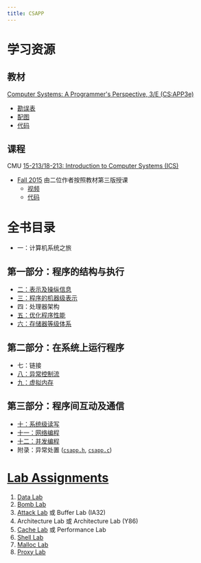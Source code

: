 ```yaml
---
title: CSAPP
---
```


# 学习资源

## 教材

[Computer Systems: A Programmer's Perspective, 3/E (CS:APP3e)](https://csapp.cs.cmu.edu/3e/home.html)

- [勘误表](https://csapp.cs.cmu.edu/3e/errata.html)
- [配图](https://csapp.cs.cmu.edu/3e/figures.html)
- [代码](http://csapp.cs.cmu.edu/3e/code.tar)

## 课程

CMU [15-213/18-213: Introduction to Computer Systems (ICS)](https://www.cs.cmu.edu/~213/)

- [Fall 2015](https://www.cs.cmu.edu/afs/cs/academic/class/15213-f15/www/) 由二位作者按照教材第三版授课
  - [视频](https://scs.hosted.panopto.com/Panopto/Pages/Sessions/List.aspx#folderID=%22b96d90ae-9871-4fae-91e2-b1627b43e25e%22)
  - [代码](http://www.cs.cmu.edu/afs/cs/academic/class/15213-f15/www/code.tar)

# 全书目录

- 一：计算机系统之旅

## 第一部分：程序的结构与执行

- [二：表示及操纵信息](./2_bits_bytes_ints_floats.md)
- [三：程序的机器级表示](./3_machine_level_programming.md)
- 四：处理器架构
- [五：优化程序性能](./5_optimizing_performance.md)
- [六：存储器等级体系](./6_memory_hierarchy.md)

## 第二部分：在系统上运行程序

- 七：链接
- [八：异常控制流](./8_exceptional_control_flow.md)
- [九：虚拟内存](./9_virtual_memory.md)

## 第三部分：程序间互动及通信

- [十：系统级读写](./10_system_level_io.md)
- [十一：网络编程](./11_network_programming.md)
- [十二：并发编程](./12_concurrent_programming.md)
- 附录：异常处置 ([`csapp.h`](http://csapp.cs.cmu.edu/3e/ics3/code/include/csapp.h), [`csapp.c`](http://csapp.cs.cmu.edu/3e/ics3/code/src/csapp.c))

# [Lab Assignments](https://csapp.cs.cmu.edu/3e/labs.html)

1. [Data Lab](./labs/data/README.md)
2. [Bomb Lab](./labs/bomb/README.md)
3. [Attack Lab](./labs/attack/README.md) 或 Buffer Lab (IA32)
4. Architecture Lab 或 Architecture Lab (Y86)
5. [Cache Lab](./labs/cache/README.md) 或 Performance Lab
6. [Shell Lab](./labs/shell/README.md)
7. [Malloc Lab](./labs/malloc/README.md)
8. [Proxy Lab](./labs/proxy/README.md)

